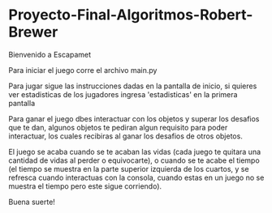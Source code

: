 # Proyecto-Final-Algoritmos-Robert-Brewer

Bienvenido a Escapamet

Para iniciar el juego corre el archivo main.py

Para jugar sigue las instrucciones dadas en la pantalla de inicio, si quieres ver estadisticas de los jugadores ingresa 'estadisticas' en la primera pantalla

Para ganar el juego dbes interactuar con los objetos y superar los desafios que te dan, algunos objetos te pediran algun requisito para poder interactuar, los cuales recibiras
al ganar los desafios de otros objetos.

El juego se acaba cuando se te acaban las vidas (cada juego te quitara una cantidad de vidas al perder o equivocarte), o cuando se te acabe el tiempo (el tiempo se muestra en 
la parte superior izquierda de los cuartos, y se refresca cuando interactuas con la consola, cuando estas en un juego no se muestra el tiempo pero este sigue corriendo).

Buena suerte!
